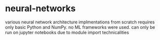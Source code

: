 # neural-networks
various neural network architecture implmentations from scratch 
requires only basic Python and NumPy. no ML frameworks were used.
can only be run on jupyter notebooks due to module import technicalities
